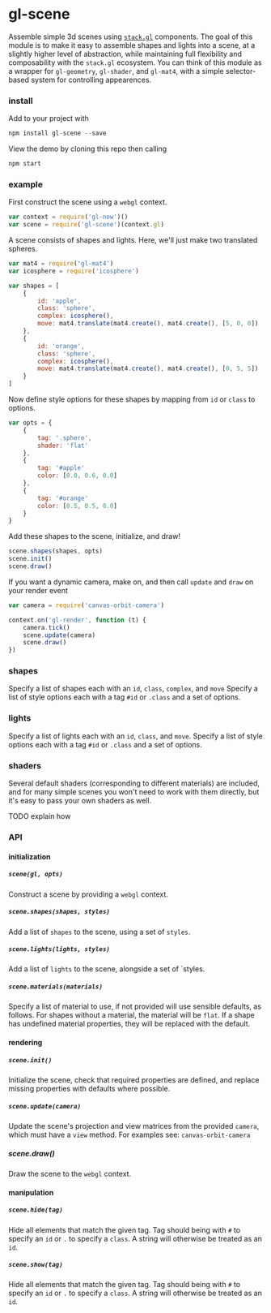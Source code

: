 # gl-scene

Assemble simple 3d scenes using [`stack.gl`](http://stack.gl) components. The goal of this module is to make it easy to assemble shapes and lights into a scene, at a slightly higher level of abstraction, while maintaining full flexibility and composability with the `stack.gl` ecosystem. You can think of this module as a wrapper for `gl-geometry`, `gl-shader`, and `gl-mat4`, with a simple selector-based system for controlling appearences.

### install

Add to your project with

```javascript
npm install gl-scene --save
```

View the demo by cloning this repo then calling

```javascript
npm start
```

### example

First construct the scene using a `webgl` context.

```javascript
var context = require('gl-now')()
var scene = require('gl-scene')(context.gl)
```

A scene consists of shapes and lights. Here, we'll just make two translated spheres.

```javascript
var mat4 = require('gl-mat4')
var icosphere = require('icosphere')

var shapes = [
	{
		id: 'apple',
		class: 'sphere',
		complex: icosphere(),
		move: mat4.translate(mat4.create(), mat4.create(), [5, 0, 0])
	},
	{
		id: 'orange',
		class: 'sphere',
		complex: icosphere(),
		move: mat4.translate(mat4.create(), mat4.create(), [0, 5, 5])
	}
]
```

Now define style options for these shapes by mapping from `id` or `class` to options.

```javascript
var opts = {
	{
		tag: '.sphere',
		shader: 'flat'
	},
	{
		tag: '#apple'
		color: [0.0, 0.6, 0.0]
	},
	{
		tag: '#orange'
		color: [0.5, 0.5, 0.0]
	}
}
```

Add these shapes to the scene, initialize, and draw!

```javascript
scene.shapes(shapes, opts)
scene.init()
scene.draw()
```

If you want a dynamic camera, make on, and then call `update` and `draw` on your render event

```javascript
var camera = require('canvas-orbit-camera')

context.on('gl-render', function (t) {
	camera.tick()
	scene.update(camera)
	scene.draw()	
})
```

### shapes

Specify a list of shapes each with an `id`, `class`, `complex`, and `move`
Specify a list of style options each with a tag `#id` or `.class` and a set of options.

### lights

Specify a list of lights each with an `id`, `class`, and `move`.
Specify a list of style options each with a tag `#id` or `.class` and a set of options.

### shaders

Several default shaders (corresponding to different materials) are included, and for many simple scenes you won't need to work with them directly, but it's easy to pass your own shaders as well.

TODO explain how

### API

#### initialization

##### `scene(gl, opts)`

Construct a scene by providing a `webgl` context.

##### `scene.shapes(shapes, styles)`

Add a list of `shapes` to the scene, using a set of `styles`.

##### `scene.lights(lights, styles)`

Add a list of `lights` to the scene, alongside a set of `styles.

##### `scene.materials(materials)`

Specify a list of material to use, if not provided will use sensible defaults, as follows. For shapes without a material, the material will be `flat`. If a shape has undefined material properties, they will be replaced with the default.

#### rendering

##### `scene.init()`

Initialize the scene, check that required properties are defined, and replace missing properties with defaults where possible.

##### `scene.update(camera)`

Update the scene's projection and view matrices from the provided `camera`, which must have a `view` method. For examples see: `canvas-orbit-camera`

##### scene.draw()

Draw the scene to the `webgl` context.

#### manipulation

##### `scene.hide(tag)`

Hide all elements that match the given tag. Tag should being with `#` to specify an `id` or `.` to specify a `class`. A string will otherwise be treated as an `id`.

##### `scene.show(tag)`

Hide all elements that match the given tag. Tag should being with `#` to specify an `id` or `.` to specify a `class`. A string will otherwise be treated as an `id`.
